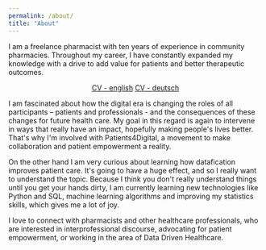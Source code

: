 ```yaml
---
permalink: /about/
title: "About"
---
```






I am a freelance pharmacist with ten years of experience in community pharmacies. Throughout my career, I have constantly expanded my knowledge with a drive to add value for patients and better therapeutic outcomes. 

<center>
<a href="/assets/Sina Rampe CV.pdf" class="btn btn--primary">CV - english</a>
<a href="/assets/Sina Rampe CV.pdf" class="btn btn--primary">CV - deutsch</a>
</center>

I am fascinated about how the digital era is changing the roles of all participants – patients and professionals - and the consequences of these changes for future health care. My goal in this regard is again to intervene in ways that really have an impact, hopefully making people's lives better. That's why I'm involved with Patients4Digital, a movement to make collaboration and patient empowerment a reality.

On the other hand I am very curious about learning how datafication improves patient care. It's going to have a huge effect, and so I really want to understand the topic. Because I think you don't really understand things until you get your hands dirty, I am currently learning new technologies like Python and SQL, machine learning algorithms and improving my statistics skills, which gives me a lot of joy.

I love to connect with pharmacists and other healthcare professionals, who are interested in interprofessional discourse, advocating for patient empowerment, or working in the area of Data Driven Healthcare.

